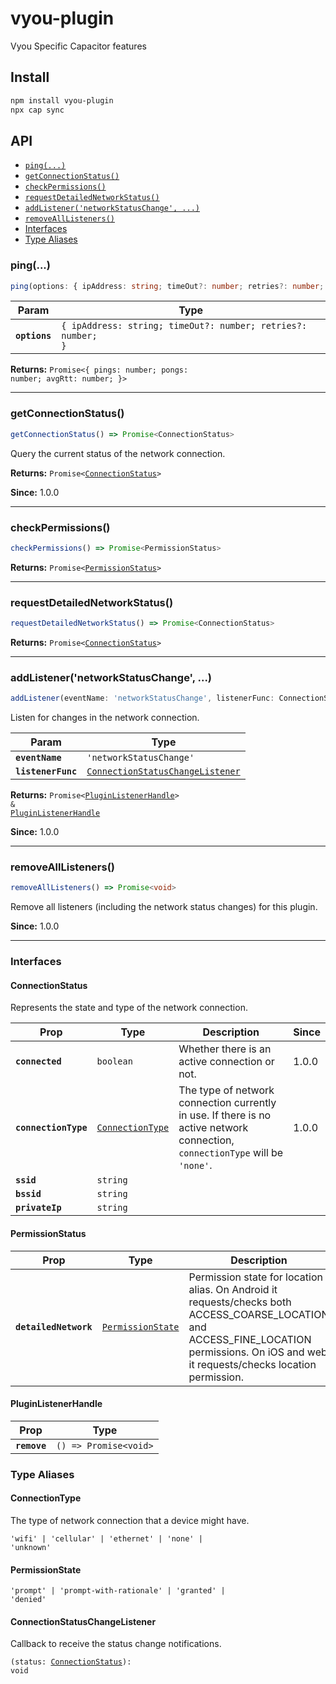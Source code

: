 # vyou-plugin

Vyou Specific Capacitor features

## Install

```bash
npm install vyou-plugin
npx cap sync
```

## API

<docgen-index>

* [`ping(...)`](#ping)
* [`getConnectionStatus()`](#getconnectionstatus)
* [`checkPermissions()`](#checkpermissions)
* [`requestDetailedNetworkStatus()`](#requestdetailednetworkstatus)
* [`addListener('networkStatusChange', ...)`](#addlistenernetworkstatuschange)
* [`removeAllListeners()`](#removealllisteners)
* [Interfaces](#interfaces)
* [Type Aliases](#type-aliases)

</docgen-index>

<docgen-api>
<!--Update the source file JSDoc comments and rerun docgen to update the docs below-->

### ping(...)

```typescript
ping(options: { ipAddress: string; timeOut?: number; retries?: number; }) => Promise<{ pings: number; pongs: number; avgRtt: number | undefined; }>
```

| Param         | Type                                                                    |
| ------------- | ----------------------------------------------------------------------- |
| **`options`** | <code>{ ipAddress: string; timeOut?: number; retries?: number; }</code> |

**Returns:** <code>Promise&lt;{ pings: number; pongs: number; avgRtt: number; }&gt;</code>

--------------------


### getConnectionStatus()

```typescript
getConnectionStatus() => Promise<ConnectionStatus>
```

Query the current status of the network connection.

**Returns:** <code>Promise&lt;<a href="#connectionstatus">ConnectionStatus</a>&gt;</code>

**Since:** 1.0.0

--------------------


### checkPermissions()

```typescript
checkPermissions() => Promise<PermissionStatus>
```

**Returns:** <code>Promise&lt;<a href="#permissionstatus">PermissionStatus</a>&gt;</code>

--------------------


### requestDetailedNetworkStatus()

```typescript
requestDetailedNetworkStatus() => Promise<ConnectionStatus>
```

**Returns:** <code>Promise&lt;<a href="#connectionstatus">ConnectionStatus</a>&gt;</code>

--------------------


### addListener('networkStatusChange', ...)

```typescript
addListener(eventName: 'networkStatusChange', listenerFunc: ConnectionStatusChangeListener) => Promise<PluginListenerHandle> & PluginListenerHandle
```

Listen for changes in the network connection.

| Param              | Type                                                                                      |
| ------------------ | ----------------------------------------------------------------------------------------- |
| **`eventName`**    | <code>'networkStatusChange'</code>                                                        |
| **`listenerFunc`** | <code><a href="#connectionstatuschangelistener">ConnectionStatusChangeListener</a></code> |

**Returns:** <code>Promise&lt;<a href="#pluginlistenerhandle">PluginListenerHandle</a>&gt; & <a href="#pluginlistenerhandle">PluginListenerHandle</a></code>

**Since:** 1.0.0

--------------------


### removeAllListeners()

```typescript
removeAllListeners() => Promise<void>
```

Remove all listeners (including the network status changes) for this plugin.

**Since:** 1.0.0

--------------------


### Interfaces


#### ConnectionStatus

Represents the state and type of the network connection.

| Prop                 | Type                                                      | Description                                                                                                                   | Since |
| -------------------- | --------------------------------------------------------- | ----------------------------------------------------------------------------------------------------------------------------- | ----- |
| **`connected`**      | <code>boolean</code>                                      | Whether there is an active connection or not.                                                                                 | 1.0.0 |
| **`connectionType`** | <code><a href="#connectiontype">ConnectionType</a></code> | The type of network connection currently in use. If there is no active network connection, `connectionType` will be `'none'`. | 1.0.0 |
| **`ssid`**           | <code>string</code>                                       |                                                                                                                               |       |
| **`bssid`**          | <code>string</code>                                       |                                                                                                                               |       |
| **`privateIp`**      | <code>string</code>                                       |                                                                                                                               |       |


#### PermissionStatus

| Prop                  | Type                                                        | Description                                                                                                                                                                                 | Since |
| --------------------- | ----------------------------------------------------------- | ------------------------------------------------------------------------------------------------------------------------------------------------------------------------------------------- | ----- |
| **`detailedNetwork`** | <code><a href="#permissionstate">PermissionState</a></code> | Permission state for location alias. On Android it requests/checks both ACCESS_COARSE_LOCATION and ACCESS_FINE_LOCATION permissions. On iOS and web it requests/checks location permission. | 1.0.0 |


#### PluginListenerHandle

| Prop         | Type                                      |
| ------------ | ----------------------------------------- |
| **`remove`** | <code>() =&gt; Promise&lt;void&gt;</code> |


### Type Aliases


#### ConnectionType

The type of network connection that a device might have.

<code>'wifi' | 'cellular' | 'ethernet' | 'none' | 'unknown'</code>


#### PermissionState

<code>'prompt' | 'prompt-with-rationale' | 'granted' | 'denied'</code>


#### ConnectionStatusChangeListener

Callback to receive the status change notifications.

<code>(status: <a href="#connectionstatus">ConnectionStatus</a>): void</code>

</docgen-api>
